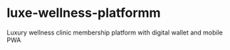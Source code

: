 # luxe-wellness-platformm
Luxury wellness clinic membership platform with digital wallet and mobile PWA
